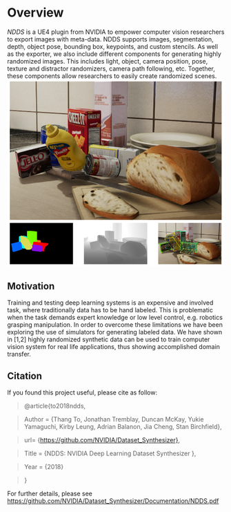 Overview
========

*NDDS* is a UE4 plugin from NVIDIA to empower computer vision researchers to export images with meta-data. NDDS supports images, segmentation, depth, object pose, bounding box, keypoints, and custom stencils. As well as the exporter, we also include different components for generating highly randomized images. This includes light, object, camera position, pose, texture and distractor randomizers, camera path following, etc. Together, these components allow researchers to easily create randomized scenes.
![](./NDDSIntro.png)


Motivation
----------
Training and testing deep learning systems is an expensive and involved task, where traditionally data has to be hand labeled. This is problematic when the task demands expert knowledge or low level control, e.g. robotics grasping manipulation.  In order to overcome these limitations we have been exploring the use of simulators for generating labeled data. We have shown in [1,2] highly randomized synthetic data can be used to train computer vision system for real life applications, thus showing accomplished domain transfer. 

Citation
--------
If you found this project useful, please cite as follow:
> \@article{to2018ndds,

> Author = {Thang To, Jonathan Tremblay, Duncan McKay, Yukie Yamaguchi, Kirby Leung, Adrian Balanon, Jia Cheng, Stan Birchfield},

> url= {https://github.com/NVIDIA/Dataset_Synthesizer},

> Title = {NDDS: NVIDIA Deep Learning Dataset Synthesizer },

> Year = {2018}

> } 

For further details, please see https://github.com/NVIDIA/Dataset_Synthesizer/Documentation/NDDS.pdf